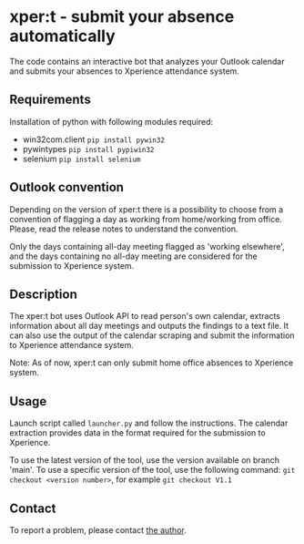 # xper:t - submit your absence automatically

The code contains an interactive bot that analyzes your Outlook calendar and
submits your absences to Xperience attendance system.


## Requirements

Installation of python with following modules required:
- win32com.client `pip install pywin32`
- pywintypes `pip install pypiwin32`
- selenium `pip install selenium`


## Outlook convention

Depending on the version of xper:t there is a possibility to choose from a
convention of flagging a day as working from home/working from office. Please,
read the release notes to understand the convention.

Only the days containing all-day meeting flagged as 'working elsewhere', and 
the days containing no all-day meeting are considered for the submission to
Xperience system.

## Description

The xper:t bot uses Outlook API to read person's own calendar, extracts
information about all day meetings and outputs the findings to a text file.
It can also use the output of the calendar scraping and submit the information
to Xperience attendance system.

Note: As of now, xper:t can only submit home office absences to Xperience
system.


## Usage

Launch script called `launcher.py` and follow the instructions. The calendar
extraction provides data in the format required for the submission to Xperience.

To use the latest version of the tool, use the version available on branch
'main'. To use a specific version of the tool, use the following command:
`git checkout <version number>`, for example `git checkout V1.1`


## Contact

To report a problem, please contact
[the author](mailto:ivan.zustiak@zurich.com).